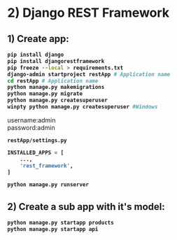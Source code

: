 # 2) Django REST Framework



## 1) Create app:


<b>

```bash
pip install django
pip install djangorestframework
pip freeze --local > requirements.txt
django-admin startproject restApp # Application name
cd restApp # Application name
python manage.py makemigrations
python manage.py migrate
python manage.py createsuperuser
winpty python manage.py createsuperuser #Windows
```

</b>

username:admin  
password:admin


<b>

`restApp/settings.py`
```python
INSTALLED_APPS = [
    ...,
    'rest_framework',
]
```



```bash
python manage.py runserver
```











## 2) Create a sub app with it's model:


<b>


```bash
python manage.py startapp products
python manage.py startapp api
```


</b>





















